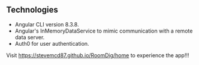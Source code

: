 ## Technologies
  - Angular CLI version 8.3.8.
  - Angular's InMemoryDataService to mimic communication with a remote data server.
  - Auth0 for user authentication.
  
  Visit https://stevemcd87.github.io/RoomDig/home to experience the app!!!
  
